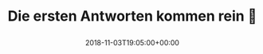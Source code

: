 ---
retweeted: false
source: <a href="http://twitter.com" rel="nofollow">Twitter Web Client</a>
entities:
  user_mentions: []
  urls: []
  symbols: []
  media:
  - expanded_url: https://twitter.com/bascht/status/1058797207191781376/photo/1
    indices:
    - '35'
    - '58'
    url: https://t.co/ZWQtSL7a4U
    media_url: http://pbs.twimg.com/media/DrGaUqXX0AEIm4L.jpg
    id_str: '1058797067169157121'
    id: '1058797067169157121'
    media_url_https: https://pbs.twimg.com/media/DrGaUqXX0AEIm4L.jpg
    sizes:
      small:
        w: '680'
        h: '37'
        resize: fit
      thumb:
        w: '51'
        h: '51'
        resize: crop
      medium:
        w: '934'
        h: '51'
        resize: fit
      large:
        w: '934'
        h: '51'
        resize: fit
    type: photo
    display_url: pic.twitter.com/ZWQtSL7a4U
  hashtags: []
display_text_range:
- '0'
- '58'
favorite_count: '8'
id_str: '1058797207191781376'
truncated: false
retweet_count: '1'
id: '1058797207191781376'
possibly_sensitive: false
created_at: Sat Nov 03 19:05:00 +0000 2018
favorited: false
full_text: "Die ersten Antworten kommen rein \U0001F973"
lang: de
extended_entities:
  media:
  - expanded_url: https://twitter.com/bascht/status/1058797207191781376/photo/1
    indices:
    - '35'
    - '58'
    url: https://t.co/ZWQtSL7a4U
    media_url: http://pbs.twimg.com/media/DrGaUqXX0AEIm4L.jpg
    id_str: '1058797067169157121'
    id: '1058797067169157121'
    media_url_https: https://pbs.twimg.com/media/DrGaUqXX0AEIm4L.jpg
    sizes:
      small:
        w: '680'
        h: '37'
        resize: fit
      thumb:
        w: '51'
        h: '51'
        resize: crop
      medium:
        w: '934'
        h: '51'
        resize: fit
      large:
        w: '934'
        h: '51'
        resize: fit
    type: photo
    display_url: pic.twitter.com/ZWQtSL7a4U
tags:
- pesos/twitter
date: '2018-11-03T19:05:00+00:00'
src: https://twitter.com/bascht/status/1058797207191781376
original_url: https://twitter.com/bascht/status/1058797207191781376
type: twitter_tweet
media_url: https://img.bascht.com/twitter/pbs.twimg.com/media/DrGaUqXX0AEIm4L.jpg
text: "Die ersten Antworten kommen rein \U0001F973"
title: "Die ersten Antworten kommen rein \U0001F973\n"

---